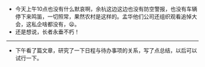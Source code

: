 - 今天上午10点也没有什么默哀啊，余杭这边这边也没有防空警报，也没有车辆停下来鸣笛，一切照常，果然农村是这样的。孟华他们公司还组织观看追悼大会，这私企啥都没有，😦。
- 还是想说，长者永垂不朽！
- ---
- 下午看了篇文章，研究了一下日程与待办事项的关系，写了点总结，以后可以试行一下。